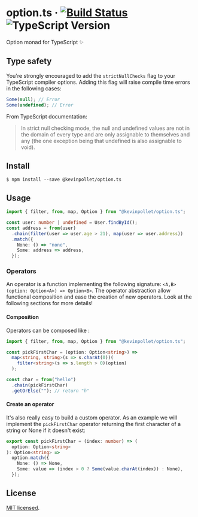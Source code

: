 # option.ts &middot; [![Build Status](https://travis-ci.com/kevinpollet/option.ts.svg?branch=master)](https://travis-ci.com/kevinpollet/option.ts) ![TypeScript Version](https://img.shields.io/badge/TypeScript-3.x-blue.svg)

Option monad for TypeScript ✨

## Type safety

You're strongly encouraged to add the `strictNullChecks` flag to your TypeScript compiler options. Adding this flag will raise compile time errors in the following cases:

```ts
Some(null); // Error
Some(undefined); // Error
```

From TypeScript documentation:

> In strict null checking mode, the null and undefined values are not in the domain of every type and are only assignable to themselves and any (the one exception being that undefined is also assignable to void).

## Install

```shell
$ npm install --save @kevinpollet/option.ts
```

## Usage

```ts
import { filter, from, map, Option } from "@kevinpollet/option.ts";

const user: number | undefined = User.findById();
const address = from(user)
  .chain(filter(user => user.age > 21), map(user => user.address))
  .match({
    None: () => "none",
    Some: address => address,
  });
```

### Operators

An operator is a function implementing the following signature: `<A,B>(option: Option<A>) => Option<B>`. The operator abstraction allow functional composition and ease the creation of new operators. Look at the following sections for more details!

#### Composition

Operators can be composed like :

```ts
import { filter, from, map, Option } from "@kevinpollet/option.ts";

const pickFirstChar = (option: Option<string>) =>
  map<string, string>(s => s.charAt(0))(
    filter<string>(s => s.length > 0)(option)
  );

const char = from("hello")
  .chain(pickFirstChar)
  .getOrElse(""); // return "h"
```

#### Create an operator

It's also really easy to build a custom operator. As an example we will implement the `pickFirstChar` operator returning the first character of a string or None if it doesn't exist:

```ts
export const pickFirstChar = (index: number) => (
  option: Option<string>
): Option<string> =>
  option.match({
    None: () => None,
    Some: value => (index > 0 ? Some(value.charAt(index)) : None),
  });
```

## License

[MIT licensed](./LICENSE.md).

[1]: https://www.typescriptlang.org/docs/handbook/compiler-options.html
